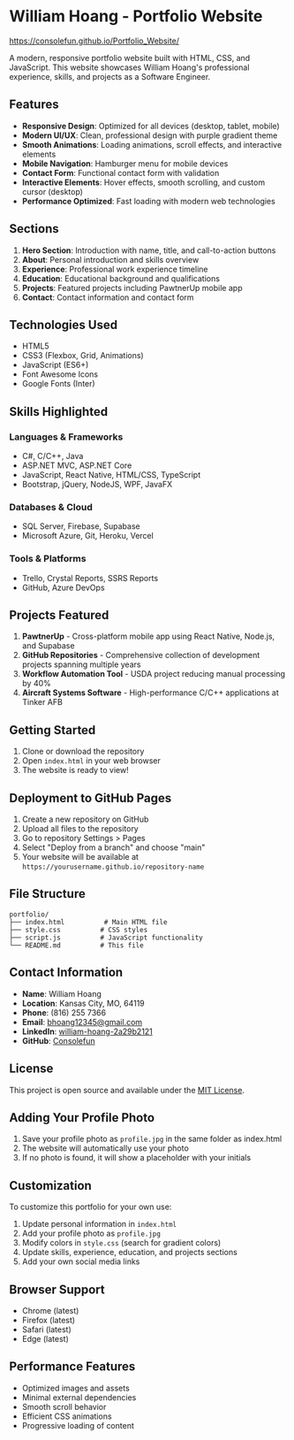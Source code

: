 # William Hoang - Portfolio Website
https://consolefun.github.io/Portfolio_Website/

A modern, responsive portfolio website built with HTML, CSS, and JavaScript. This website showcases William Hoang's professional experience, skills, and projects as a Software Engineer.

## Features

- **Responsive Design**: Optimized for all devices (desktop, tablet, mobile)
- **Modern UI/UX**: Clean, professional design with purple gradient theme
- **Smooth Animations**: Loading animations, scroll effects, and interactive elements
- **Mobile Navigation**: Hamburger menu for mobile devices
- **Contact Form**: Functional contact form with validation
- **Interactive Elements**: Hover effects, smooth scrolling, and custom cursor (desktop)
- **Performance Optimized**: Fast loading with modern web technologies

## Sections

1. **Hero Section**: Introduction with name, title, and call-to-action buttons
2. **About**: Personal introduction and skills overview
3. **Experience**: Professional work experience timeline
4. **Education**: Educational background and qualifications
5. **Projects**: Featured projects including PawtnerUp mobile app
6. **Contact**: Contact information and contact form

## Technologies Used

- HTML5
- CSS3 (Flexbox, Grid, Animations)
- JavaScript (ES6+)
- Font Awesome Icons
- Google Fonts (Inter)

## Skills Highlighted

### Languages & Frameworks
- C#, C/C++, Java
- ASP.NET MVC, ASP.NET Core
- JavaScript, React Native, HTML/CSS, TypeScript
- Bootstrap, jQuery, NodeJS, WPF, JavaFX

### Databases & Cloud
- SQL Server, Firebase, Supabase
- Microsoft Azure, Git, Heroku, Vercel

### Tools & Platforms
- Trello, Crystal Reports, SSRS Reports
- GitHub, Azure DevOps

## Projects Featured

1. **PawtnerUp** - Cross-platform mobile app using React Native, Node.js, and Supabase
2. **GitHub Repositories** - Comprehensive collection of development projects spanning multiple years
3. **Workflow Automation Tool** - USDA project reducing manual processing by 40%
4. **Aircraft Systems Software** - High-performance C/C++ applications at Tinker AFB

## Getting Started

1. Clone or download the repository
2. Open `index.html` in your web browser
3. The website is ready to view!

## Deployment to GitHub Pages

1. Create a new repository on GitHub
2. Upload all files to the repository
3. Go to repository Settings > Pages
4. Select "Deploy from a branch" and choose "main"
5. Your website will be available at `https://yourusername.github.io/repository-name`

## File Structure

```
portfolio/
├── index.html          # Main HTML file
├── style.css          # CSS styles
├── script.js          # JavaScript functionality
└── README.md          # This file
```

## Contact Information

- **Name**: William Hoang
- **Location**: Kansas City, MO, 64119
- **Phone**: (816) 255 7366
- **Email**: bhoang12345@gmail.com
- **LinkedIn**: [william-hoang-2a29b2121](https://www.linkedin.com/in/william-hoang-2a29b2121/)
- **GitHub**: [Consolefun](https://github.com/Consolefun?tab=repositories)

## License

This project is open source and available under the [MIT License](LICENSE).

## Adding Your Profile Photo

1. Save your profile photo as `profile.jpg` in the same folder as index.html
2. The website will automatically use your photo
3. If no photo is found, it will show a placeholder with your initials

## Customization

To customize this portfolio for your own use:

1. Update personal information in `index.html`
2. Add your profile photo as `profile.jpg`
3. Modify colors in `style.css` (search for gradient colors)
4. Update skills, experience, education, and projects sections
5. Add your own social media links

## Browser Support

- Chrome (latest)
- Firefox (latest)
- Safari (latest)
- Edge (latest)

## Performance Features

- Optimized images and assets
- Minimal external dependencies
- Smooth scroll behavior
- Efficient CSS animations
- Progressive loading of content
